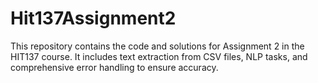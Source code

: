 # Hit137Assignment2
This repository contains the code and solutions for Assignment 2 in the HIT137 course. It includes text extraction from CSV files, NLP tasks, and comprehensive error handling to ensure accuracy.
